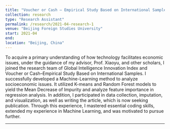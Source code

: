 ```yaml
---
title: "Voucher or Cash – Empirical Study Based on International Samples"
collection: research
type: "Research Assistant"
permalink: /research/2021-04-research-1
venue: "Beijing Foreign Studies University"
start: 2021-04
end: 
location: "Beijing, China"
---
```


 To acquire a primary understanding of how technology facilitates economic issues, under the guidance of my advisor, Prof. Xiaoyu, and other scholars, I joined the research team of Global Intelligence Innovation Index and Voucher or Cash–Empirical Study Based on International Samples. I successfully developed a Machine-Learning method to analyze socioeconomic issues. It utilized K-means and Random Forest models to yield the Mean Decrease of Impurity and analyze feature importance in regression analysis. In addition, I participated in data collection, imputation, and visualization, as well as writing the article, which is now seeking publication. Through this experience, I mastered essential coding skills, extended my experience in Machine Learning, and was motivated to pursue further.

---